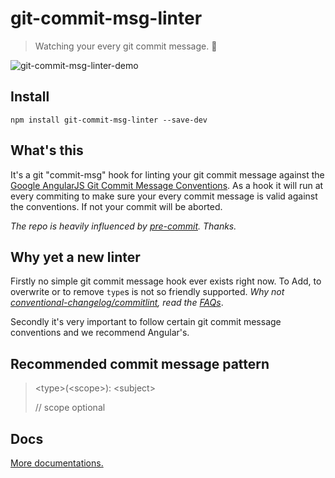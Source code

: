 # git-commit-msg-linter

> Watching your every git commit message. 👀

![git-commit-msg-linter-demo](https://raw.githubusercontent.com/legend80s/commit-msg-linter/master/assets/demo-2.png)

## Install

```shell
npm install git-commit-msg-linter --save-dev
```

## What's this

It's a git "commit-msg" hook for linting your git commit message against the [Google AngularJS Git Commit Message Conventions](https://docs.google.com/document/d/1QrDFcIiPjSLDn3EL15IJygNPiHORgU1_OOAqWjiDU5Y/edit#heading=h.uyo6cb12dt6w). As a hook it will run at every commiting to make sure your every commit message is valid against the conventions. If not your commit will be aborted.

*The repo is heavily influenced by [pre-commit](https://github.com/observing/pre-commit). Thanks.*

## Why yet a new linter

Firstly no simple git commit message hook ever exists right now. To Add, to overwrite or to remove `type`s is not so friendly supported. *Why not [conventional-changelog/commitlint](https://github.com/conventional-changelog/commitlint), read the [FAQs](https://github.com/legend80s/commit-msg-linter/blob/master/assets/docs.md)*.

Secondly it's very important to follow certain git commit message conventions and we recommend Angular's.

## Recommended commit message pattern

> \<type\>(\<scope\>): \<subject\>
>
> // scope optional

## Docs

[More documentations.](https://github.com/legend80s/commit-msg-linter/blob/master/assets/docs.md)
